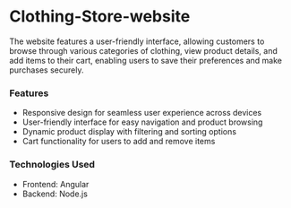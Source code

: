 ﻿# Clothing-Store-website


The website features a user-friendly interface, allowing customers to browse through various categories of clothing, view product
details, and add items to their cart, enabling users to save their preferences and make purchases securely.


### Features

- Responsive design for seamless user experience across devices
- User-friendly interface for easy navigation and product browsing
- Dynamic product display with filtering and sorting options
- Cart functionality for users to add and remove items

### Technologies Used

- Frontend: Angular
- Backend: Node.js
